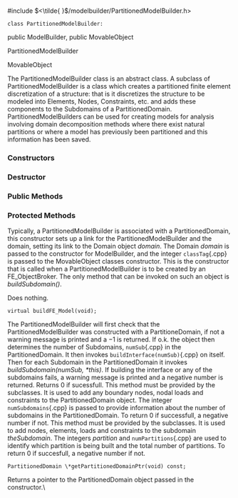\
#include $<\tilde{ }$/modelbuilder/PartitionedModelBuilder.h$>$



```{.cpp}
class PartitionedModelBuilder:
```
 public ModelBuilder, public MovableObject


PartitionedModelBuilder

MovableObject


The PartitionedModelBuilder class is an abstract class. A subclass of
PartitionedModelBuilder is a class which creates a partitioned finite
element discretization of a structure: that is it discretizes the
structure to be modeled into Elements, Nodes, Constraints, etc. and adds
these components to the Subdomains of a PartitionedDomain.
PartitionedModelBuilders can be used for creating models for analysis
involving domain decomposition methods where there exist natural
partitions or where a model has previously been partitioned and this
information has been saved.
### Constructors


### Destructor

### Public Methods


### Protected Methods

Typically, a PartitionedModelBuilder is associated with a
PartitionedDomain, this constructor sets up a link for the
PartitionedModelBuilder and the domain, setting its link to the Domain
object *domain*. The Domain *domain* is passed to the constructor for
ModelBuilder, and the integer `classTag`{.cpp} is passed to the MovableObject
classes constructor.
This is the constructor that is called when a PartitionedModelBuilder is
to be created by an FE_ObjectBroker. The only method that can be invoked
on such an object is *buildSubdomain()*.

Does nothing.

```{.cpp}
virtual buildFE_Model(void);
```


The PartitionedModelBuilder will first check that the
PartitionedModelBuilder was constructed with a PartitioneDomain, if not
a warning message is printed and a $-1$ is returned. If o.k. the object
then determines the number of Subdomains, `numSub`{.cpp} in the
PartitionedDomain. It then invokes `buildInterface(numSub)`{.cpp} on itself.
Then for each Subdomain in the PartitionedDomain it invokes
*buildSubdomain(numSub, \*this)*. If building the interface or any of
the subdomains fails, a warning message is printed and a negative number
is returned. Returns $0$ if sucessfull.
This method must be provided by the subclasses. It is used to add any
boundary nodes, nodal loads and constraints to the PartitionedDomain
object. The integer `numSubdomains`{.cpp} is passed to provide information
about the number of subdomains in the PartitionedDomain. To return $0$
if successfull, a negative number if not.
This method must be provided by the subclasses. It is used to add nodes,
elements, loads and constraints to the subdomain *theSubdomain*. The
integers *partition* and `numPartitions`{.cpp} are used to identify which
partition is being built and the total number of partitions. To return
$0$ if succesfull, a negative number if not.

```{.cpp}
PartitionedDomain \*getPartitionedDomainPtr(void) const;
```


Returns a pointer to the PartitionedDomain object passed in the
constructor.\
